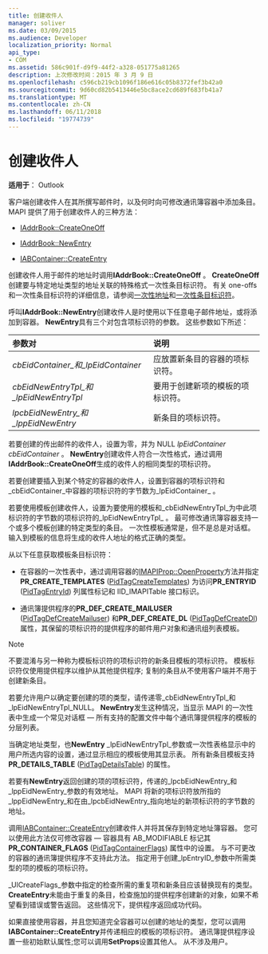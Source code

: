 ```yaml
---
title: 创建收件人
manager: soliver
ms.date: 03/09/2015
ms.audience: Developer
localization_priority: Normal
api_type:
- COM
ms.assetid: 586c901f-d9f9-44f2-a328-051775a81265
description: 上次修改时间：2015 年 3 月 9 日
ms.openlocfilehash: c596cb219cb1096f186e616c05b8372fef3b42a0
ms.sourcegitcommit: 9d60cd82b5413446e5bc8ace2cd689f683fb41a7
ms.translationtype: MT
ms.contentlocale: zh-CN
ms.lasthandoff: 06/11/2018
ms.locfileid: "19774739"
---
```

# <a name="creating-a-recipient"></a>创建收件人

  
  
**适用于**： Outlook 
  
客户端创建收件人在其所撰写邮件时，以及何时向可修改通讯簿容器中添加条目。 MAPI 提供了用于创建收件人的三种方法：
  
- [IAddrBook::CreateOneOff](iaddrbook-createoneoff.md)
    
- [IAddrBook::NewEntry](iaddrbook-newentry.md)
    
- [IABContainer::CreateEntry](iabcontainer-createentry.md)
    
创建收件人用于邮件的地址时调用**IAddrBook::CreateOneOff** 。 **CreateOneOff**创建要与特定地址类型的地址关联的特殊格式一次性条目标识符。 有关 one-offs 和一次性条目标识符的详细信息，请参阅[一次性地址](one-off-addresses.md)和[一次性条目标识符](one-off-entry-identifiers.md)。
  
呼叫**IAddrBook::NewEntry**创建收件人是时使用以下任意电子邮件地址，或将添加到容器。 **NewEntry**具有三个对包含项标识符的参数。 这些参数如下所述： 
  
|**参数对**|**说明**|
|:-----|:-----|
| _cbEidContainer_和_lpEidContainer_ <br/> |应放置新条目的容器的项标识符。  <br/> |
| _cbEidNewEntryTpl_和_lpEidNewEntryTpl_ <br/> |要用于创建新项的模板的项标识符。  <br/> |
| _lpcbEidNewEntry_和_lppEidNewEntry_ <br/> |新条目的项标识符。  <br/> |
   
若要创建的传出邮件的收件人，设置为零，并为 NULL _lpEidContainer_ _cbEidContainer_ 。 **NewEntry**创建收件人符合一次性格式，通过调用**IAddrBook::CreateOneOff**生成的收件人的相同类型的项标识符。 
  
若要创建要插入到某个特定的容器的收件人，设置到容器的项标识符和_cbEidContainer_中容器的项标识符的字节数为_lpEidContainer_ 。 
  
若要使用模板创建收件人，设置为要使用的模板和_cbEidNewEntryTpl_为中此项标识符的字节数的项标识符的_lpEidNewEntryTpl_ 。 最可修改通讯簿容器支持一个或多个模板创建的特定类型的条目。 一次性模板通常是，但不是总是对话框。 输入到模板的信息将生成的收件人地址的格式正确的类型。 
  
从以下任意获取模板条目标识符：
  
- 在容器的一次性表中，通过调用容器的[IMAPIProp::OpenProperty](imapiprop-openproperty.md)方法并指定**PR_CREATE_TEMPLATES** ([PidTagCreateTemplates](pidtagcreatetemplates-canonical-property.md)) 为访问**PR_ENTRYID** ([PidTagEntryId](pidtagentryid-canonical-property.md)) 列属性标记和 IID_IMAPITable 接口标识。 
    
- 通讯簿提供程序的**PR_DEF_CREATE_MAILUSER** ([PidTagDefCreateMailuser](pidtagdefcreatemailuser-canonical-property.md)) 和**PR_DEF_CREATE_DL** ([PidTagDefCreateDl](pidtagdefcreatedl-canonical-property.md)) 属性，其保留的项标识符的提供程序的邮件用户对象和通讯组列表模板。 
    
> [!NOTE]
> 不要混淆与另一种称为模板标识符的项标识符的新条目模板的项标识符。 模板标识符仅使用提供程序以维护从其他提供程序; 复制的条目从不使用客户端并不用于创建新条目。 
  
若要允许用户以确定要创建的项的类型，请传递零_cbEidNewEntryTpl_和_lpEidNewEntryTpl_NULL。 **NewEntry**发生这种情况，当显示 MAPI 的一次性表中生成一个常见对话框 — 所有支持的配置文件中每个通讯簿提供程序的模板的分层列表。 
  
当确定地址类型，也**NewEntry** _lpEidNewEntryTpl_参数或一次性表格显示中的用户所选内容的设置，通过显示相应的模板使用其显示表。 所有新条目模板支持**PR_DETAILS_TABLE** ([PidTagDetailsTable](pidtagdetailstable-canonical-property.md)) 的属性。 
  
若要有**NewEntry**返回创建的项的项标识符，传递的_lpcbEidNewEntry_和_lppEidNewEntry_参数的有效地址。 MAPI 将新的项标识符放所指的_lppEidNewEntry_和在由_lpcbEidNewEntry_指向地址的新项标识符的字节数的地址。
  
调用[IABContainer::CreateEntry](iabcontainer-createentry.md)创建收件人并将其保存到特定地址簿容器。 您可以使用此方法仅可修改容器 — 容器具有 AB_MODIFIABLE 标记其**PR_CONTAINER_FLAGS** ([PidTagContainerFlags](pidtagcontainerflags-canonical-property.md)) 属性中的设置。 与不可更改的容器的通讯簿提供程序不支持此方法。 指定用于创建_lpEntryID_参数中所需类型的项的模板的项标识符。 
  
_UlCreateFlags_参数中指定的检查所需的重复项和新条目应该替换现有的类型。 **CreateEntry**未能由于重复的条目，检查施加的提供程序创建新的对象，如果不希望看到错误或警告返回。 这些情况下，提供程序返回成功代码。 
  
如果直接使用容器，并且您知道完全容器可以创建的地址的类型，您可以调用**IABContainer::CreateEntry**并传递相应的模板的项标识符。 通讯簿提供程序设置一些初始默认属性;您可以调用**SetProps**设置其他人。 从不涉及用户。 
  

